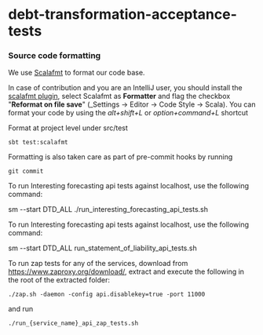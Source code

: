 # debt-transformation-acceptance-tests

### Source code formatting
We use [Scalafmt](https://scalameta.org/scalafmt/) to format our code base.

In case of contribution and you are an IntelliJ user, you should install the [scalafmt plugin](https://plugins.jetbrains.com/plugin/8236-scalafmt), select Scalafmt as **Formatter** and flag the checkbox "**Reformat on file save**" (_Settings -> Editor -> Code Style -> Scala).
You can format your code by using the _alt+shift+L_ or _option+command+L_ shortcut

Format at project level under src/test
```
sbt test:scalafmt
```

Formatting is also taken care as part of pre-commit hooks by running 
```
git commit
```  
 To run Interesting forecasting api tests against localhost, use the following command:

sm --start DTD_ALL
./run_interesting_forecasting_api_tests.sh

To run Interesting forecasting api tests against localhost, use the following command:

sm --start DTD_ALL
run_statement_of_liability_api_tests.sh


To run zap tests for any of the services, download from https://www.zaproxy.org/download/, extract and execute the following in the root of the extracted folder:
```
./zap.sh -daemon -config api.disablekey=true -port 11000
```
and run 
```
./run_{service_name}_api_zap_tests.sh
